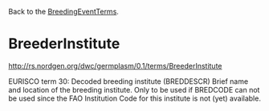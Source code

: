 Back to the [BreedingEventTerms](BreedingEventTerms.md).

# BreederInstitute #

http://rs.nordgen.org/dwc/germplasm/0.1/terms/BreederInstitute

EURISCO term 30: Decoded breeding institute (BREDDESCR) Brief name and location of the breeding institute. Only to be used if BREDCODE can not be used since the FAO Institution Code for this institute is not (yet) available.
